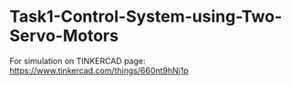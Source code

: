 # Task1-Control-System-using-Two-Servo-Motors
For simulation on TINKERCAD page: https://www.tinkercad.com/things/660nt9hNj1p 
